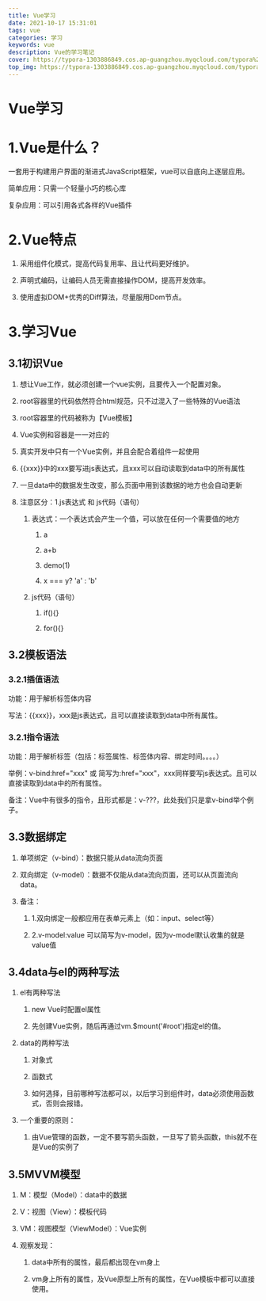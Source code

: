 ```yaml
---
title: Vue学习
date: 2021-10-17 15:31:01
tags: vue
categories: 学习
keywords: vue
description: Vue的学习笔记
cover: https://typora-1303886849.cos.ap-guangzhou.myqcloud.com/typora%2F4327c995d22931a33f4ae872ee8605a42d8dc974.jpg%40942w_531h_progressive.jpg
top_img: https://typora-1303886849.cos.ap-guangzhou.myqcloud.com/typora%2F4327c995d22931a33f4ae872ee8605a42d8dc974.jpg%40942w_531h_progressive.jpg
---
```


# Vue学习

# 1.Vue是什么？

一套用于构建用户界面的渐进式JavaScript框架，vue可以自底向上逐层应用。

简单应用：只需一个轻量小巧的核心库

复杂应用：可以引用各式各样的Vue插件

# 2.Vue特点

1.  采用组件化模式，提高代码复用率、且让代码更好维护。

2.  声明式编码，让编码人员无需直接操作DOM，提高开发效率。&nbsp;

3.  使用虚拟DOM+优秀的Diff算法，尽量服用Dom节点。

# 3.学习Vue

## 3.1初识Vue

1.  想让Vue工作，就必须创建一个vue实例，且要传入一个配置对象。

2.  root容器里的代码依然符合html规范，只不过混入了一些特殊的Vue语法&nbsp;

3.  root容器里的代码被称为【Vue模板】

4.  Vue实例和容器是一一对应的&nbsp;

5.  真实开发中只有一个Vue实例，并且会配合着组件一起使用

6.  {{xxx}}中的xxx要写进js表达式，且xxx可以自动读取到data中的所有属性&nbsp;

7.  一旦data中的数据发生改变，那么页面中用到该数据的地方也会自动更新

8.  注意区分：1.js表达式 和 js代码（语句）

    1.  表达式：一个表达式会产生一个值，可以放在任何一个需要值的地方

        1.  a

        2.  a+b&nbsp;

        3.  demo(1)

        4.  x === y? 'a' : 'b'&nbsp;

    2.  js代码（语句）

        1.  if(){}

        2.  for(){}

## 3.2模板语法

### 3.2.1插值语法

功能：用于解析标签体内容

写法：{{xxx}}，xxx是js表达式，且可以直接读取到data中所有属性。

### 3.2.1指令语法

功能：用于解析标签（包括：标签属性、标签体内容、绑定时间。。。。）

举例：v-bind:href="xxx" 或 简写为:href="xxx"，xxx同样要写js表达式。且可以直接读取到data中的所有属性。

备注：Vue中有很多的指令，且形式都是：v-???，此处我们只是拿v-bind举个例子。

## 3.3数据绑定

1.  单项绑定（v-bind）：数据只能从data流向页面

2.  双向绑定（v-model）：数据不仅能从data流向页面，还可以从页面流向data。&nbsp;

3.  备注：

    1.  1.双向绑定一般都应用在表单元素上（如：input、select等）

    2.  2.v-model:value 可以简写为v-model，因为v-model默认收集的就是value值

## 3.4data与el的两种写法

1.  el有两种写法

    1.  new Vue时配置el属性

    2.  先创建Vue实例，随后再通过vm.\$mount('\#root')指定el的值。&nbsp;

2.  data的两种写法

    1.  对象式

    2.  函数式&nbsp;

    3.  如何选择，目前哪种写法都可以，以后学习到组件时，data必须使用函数式，否则会报错。&nbsp;

3.  一个重要的原则：

    1.  由Vue管理的函数，一定不要写箭头函数，一旦写了箭头函数，this就不在是Vue的实例了

## 3.5MVVM模型

1.  M：模型（Model）：data中的数据

2.  V：视图（View）：模板代码&nbsp;

3.  VM：视图模型（ViewModel）：Vue实例

4.  观察发现：

    1.  data中所有的属性，最后都出现在vm身上

    2.  vm身上所有的属性，及Vue原型上所有的属性，在Vue模板中都可以直接使用。
